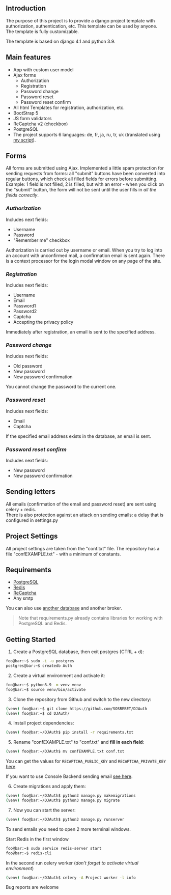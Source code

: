 ## Introduction

The purpose of this project is to provide a django project template with authorization, authentication, etc. This template can be used by anyone. The template is fully customizable.

The template is based on django 4.1 and python 3.9.

## Main features

- App with custom user model
- Ajax forms
  - Authorization
  - Registration
  - Password change
  - Password reset 
  - Password reset confirm
- All html Templates for registration, authorization, etc.
- BootStrap 5
- JS form validators
- ReCaptcha v2 (checkbox)
- PostgreSQL
- The project supports 6 languages: de, fr, ja, ru, tr, uk (translated using [my script](https://github.com/SOSREBET/DJTranslator/)).

## Forms

All forms are submitted using Ajax. Implemented a little spam protection for sending requests from forms:
all "submit" buttons have been converted into regular buttons, which check all filled fields for errors before submitting. Example: 1 field is not filled, 2 is filled, but with an error - when you click on the "submit" button, the form will not be sent until the user fills in *all the fields correctly*.

### *Authorization*

Includes next fields:
- Username
- Password
- "Remember me" checkbox

Authorization is carried out by username or email. When you try to log into an account with unconfirmed mail, a confirmation email is sent again. There is a context processor for the login modal window on any page of the site.

### *Registration*

Includes next fields: 
- Username
- Email
- Password1
- Password2
- Captcha
- Accepting the privacy policy

Immediately after registration, an email is sent to the specified address.

### *Password change*

Includes next fields:
- Old password
- New password
- New password confirmation

You cannot change the password to the current one.

### *Password reset*

Includes next fields:
- Email
- Captcha

If the specified email address exists in the database, an email is sent.

### *Password reset confirm*

Includes next fields:
- New password
- New password confirmation

## Sending letters

All emails (confirmation of the email and password reset) are sent using celery + redis.<br>
There is also protection against an attack on sending emails: a delay that is configured in settings.py

## Project Settings

All project settings are taken from the "conf.txt" file.
The repository has a file "confEXAMPLE.txt" - with a minimum of constants.

## Requirements

- [PostgreSQL](https://www.postgresql.org/download/)
- [Redis](https://redis.io/docs/getting-started/)
- [ReCaptcha](https://developers.google.com/recaptcha/intro)
- Any smtp

You can also use [another database](https://docs.djangoproject.com/en/4.1/ref/databases/.) and another broker.

> Note that requirements.py already contains libraries for working with PostgreSQL and Redis.

## Getting Started

1. Create a PostgreSQL database, then exit postgres (CTRL + d):
  
  ```bash
  foo@bar:~$ sudo -i -u postgres
  postgres@bar:~$ createdb Auth
  ```
  
2. Create a virtual environment and activate it:

  ```bash
  foo@bar:~$ python3.9 -m venv venv
  foo@bar:~$ source venv/bin/activate
  ```

3. Clone the repository from Github and switch to the new directory:
  ```bash
  (venv) foo@bar:~$ git clone https://github.com/SOSREBET/DJAuth
  (venv) foo@bar:~$ cd DJAuth/
  ```

4. Install project dependencies:
  
  ```bash
  (venv) foo@bar:~/DJAuth$ pip install -r requirements.txt
  ```

5. Rename "confEXAMPLE.txt" to "conf.txt" and **fill in each field**:

  ```bash
  (venv) foo@bar:~/DJAuth$ mv confEXAMPLE.txt conf.txt
  ```

  You can get the values for `RECAPTCHA_PUBLIC_KEY` and `RECAPTCHA_PRIVATE_KEY` [here](https://www.google.com/recaptcha/admin).

  If you want to use Console Backend sending email [see here](https://docs.djangoproject.com/en/4.1/topics/email/#console-backend).

6. Create migrations and apply them:

  ```bash
  (venv) foo@bar:~/DJAuth$ python3 manage.py makemigrations
  (venv) foo@bar:~/DJAuth$ python3 manage.py migrate
  ```

7. Now you can start the server:

  ```bash
  (venv) foo@bar:~/DJAuth$ python3 manage.py runserver
  ```
  
  To send emails you need to open 2 more terminal windows.

  Start Redis in the first window

  ```bash
  foo@bar:~$ sudo service redis-server start
  foo@bar:~$ redis-cli
  ```

  In the second run celery worker (*don't forget to activate virtual environment*)

  ```bash
  (venv) foo@bar:~/DJAuth$ celery -A Project worker -l info
  ```

Bug reports are welcome
